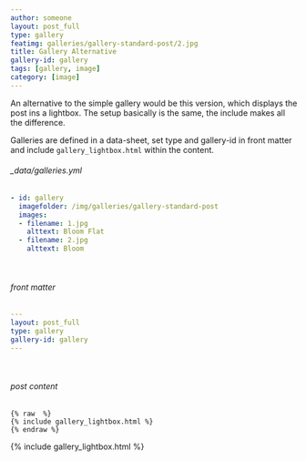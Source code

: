 ```yaml
---
author: someone
layout: post_full
type: gallery
featimg: galleries/gallery-standard-post/2.jpg
title: Gallery Alternative
gallery-id: gallery
tags: [gallery, image]
category: [image]
---
```

An alternative to the simple gallery would be this version, which displays the post ins a lightbox.
The setup basically is the same, the include makes all the difference.

Galleries are defined in a data-sheet, set type and gallery-id in front matter and include `gallery_lightbox.html` within the content.
<br>

###### _data/galleries.yml

```yml
- id: gallery
  imagefolder: /img/galleries/gallery-standard-post
  images:
  - filename: 1.jpg
    alttext: Bloom Flat
  - filename: 2.jpg
    alttext: Bloom
```
<br>

###### front matter

```yml
---
layout: post_full
type: gallery
gallery-id: gallery
---
```
<br>

###### post content

``` liquid
{% raw  %}
{% include gallery_lightbox.html %}
{% endraw %}
```

{% include gallery_lightbox.html %}